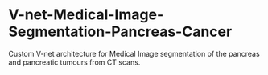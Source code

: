 # V-net-Medical-Image-Segmentation-Pancreas-Cancer
Custom V-net architecture for Medical Image segmentation of the pancreas and pancreatic tumours from CT scans. 

